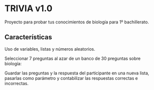 # TRIVIA v1.0

Proyecto para probar tus conocimientos de biología para 1º bachillerato.

## Características

Uso de variables, listas y números aleatorios.

Seleccionar 7 preguntas al azar de un banco de 30 preguntas sobre biología:

Guardar las preguntas y la respuesta del participante en una nueva lista,
pasarlas como parámetro y contabilizar las respuestas correctas e incorrectas.

